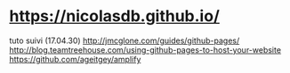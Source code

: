 # https://nicolasdb.github.io/

tuto suivi (17.04.30)
http://jmcglone.com/guides/github-pages/  
http://blog.teamtreehouse.com/using-github-pages-to-host-your-website  
https://github.com/ageitgey/amplify
